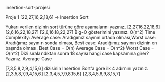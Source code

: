 insertion-sort-projesi

Proje 1 [22,27,16,2,18,6] -> Insertion Sort

Yukarı verilen dizinin sort türüne göre aşamalarını yazınız. [2,27,16,22,18,6] [2,6,16,22,18,27] [2,6,16,18,22,27] Big-O gösterimini yazınız. O(n^2) Time Complexity: Average case: Aradığımız sayının ortada olması,Worst case: Aradığımız sayının sonda olması, Best case: Aradığımız sayının dizinin en başında olması. Best Case = O(n) Average Case = O(n^2) Worst Case = O(n^2) Dizi sıralandıktan sonra 18 sayısı hangi case kapsamına girer? Yazınız. Average Case

[7,3,5,8,2,9,4,15,6] dizisinin Insertion Sort'a göre ilk 4 adımını yazınız. [2,3,5,8,7,9,4,15,6] [2,3,4,5,7,9,8,15,6] [2,3,4,5,6,9,8,15,7]